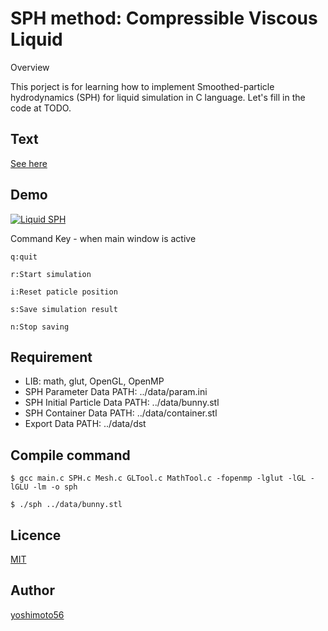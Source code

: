 SPH method: Compressible Viscous Liquid
====

Overview

This porject is for learning how to implement Smoothed-particle hydrodynamics (SPH) for liquid simulation in C language. Let's fill in the code at TODO.

## Text
[See here](https://github.com/yoshimoto56/liquidsph/blob/master/text/SPH_text_en.pdf)

## Demo
[![Liquid SPH](https://img.youtube.com/vi/Qe9LbExZ1tc/0.jpg)](https://www.youtube.com/watch?v=Qe9LbExZ1tc "Liquid SPH")

Command Key - when main window is active

    q:quit

    r:Start simulation

    i:Reset paticle position

    s:Save simulation result

    n:Stop saving

## Requirement

- LIB: math, glut, OpenGL, OpenMP
- SPH Parameter Data PATH: ../data/param.ini
- SPH Initial Particle Data PATH: ../data/bunny.stl
- SPH Container Data PATH: ../data/container.stl
- Export Data PATH: ../data/dst

## Compile command

    $ gcc main.c SPH.c Mesh.c GLTool.c MathTool.c -fopenmp -lglut -lGL -lGLU -lm -o sph

    $ ./sph ../data/bunny.stl

## Licence

[MIT](https://github.com/tcnksm/tool/blob/master/LICENCE)

## Author

[yoshimoto56](https://github.com/yoshimoto56)
